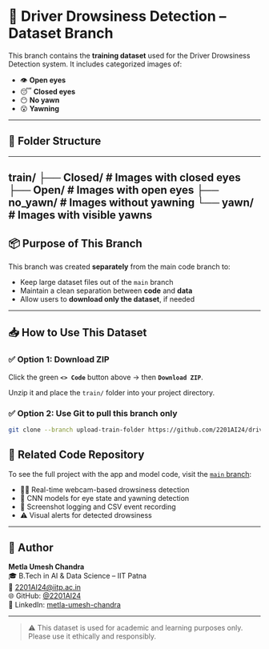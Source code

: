 # 🧠 Driver Drowsiness Detection – Dataset Branch

This branch contains the **training dataset** used for the Driver Drowsiness Detection system. It includes categorized images of:

- 👁️ **Open eyes**
- 😴 **Closed eyes**
- 😶 **No yawn**
- 😮 **Yawning**

---

## 📂 Folder Structure
---
train/
├── Closed/       # Images with closed eyes
├── Open/         # Images with open eyes
├── no_yawn/      # Images without yawning
└── yawn/         # Images with visible yawns
---

## 📦 Purpose of This Branch

This branch was created **separately** from the main code branch to:

- Keep large dataset files out of the `main` branch
- Maintain a clean separation between **code** and **data**
- Allow users to **download only the dataset**, if needed

---

## 📥 How to Use This Dataset

### ✅ Option 1: Download ZIP

Click the green **`<> Code`** button above → then **`Download ZIP`**.

Unzip it and place the `train/` folder into your project directory.

### ✅ Option 2: Use Git to pull this branch only

```bash
git clone --branch upload-train-folder https://github.com/2201AI24/driver_drowsiness_System.git
```
## 🔗 Related Code Repository

To see the full project with the app and model code, visit the [`main` branch](https://github.com/2201AI24/driver_drowsiness_System/tree/main):

- 🧑‍💻 Real-time webcam-based drowsiness detection  
- 🧠 CNN models for eye state and yawning detection  
- 📸 Screenshot logging and CSV event recording  
- ⚠️ Visual alerts for detected drowsiness  

---

## 👤 Author

**Metla Umesh Chandra**  
🎓 B.Tech in AI & Data Science – IIT Patna  
📧 2201AI24@iitp.ac.in  
🌐 GitHub: [@2201AI24](https://github.com/2201AI24)  
🔗 LinkedIn: [metla-umesh-chandra](https://www.linkedin.com/in/metla-umesh-chandra)

---

> ⚠️ This dataset is used for academic and learning purposes only. Please use it ethically and responsibly.
